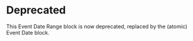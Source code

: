 # Deprecated

This Event Date Range block is now deprecated, replaced by the 
(atomic) Event Date block.
